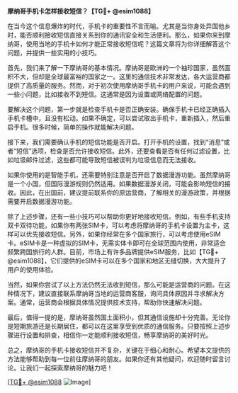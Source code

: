 **摩纳哥手机卡怎样接收短信？【TG💪+ @esim1088】**

在当今这个信息爆炸的时代，手机卡的重要性不言而喻。尤其是当你身处异国他乡时，能否顺利接收短信直接关系到你的通讯安全和生活便利。那么，如果你来到摩纳哥，使用当地的手机卡如何才能正常接收短信呢？这篇文章将为你详细解答这个问题，并提供一些实用的小技巧。

首先，我们来了解一下摩纳哥的基本情况。摩纳哥是欧洲的一个袖珍国家，虽然面积不大，但却是全球最富裕的国家之一。这里的通信技术非常发达，各大运营商都提供了高质量的服务。然而，对于初次使用摩纳哥手机卡的用户来说，可能会遇到一些小问题，比如接收不到短信。这通常是因为设置或网络配置的问题。

要解决这个问题，第一步就是检查手机卡是否正确安装。确保手机卡已经正确插入手机卡槽中，且没有松动。如果不确定，可以尝试取出手机卡，重新插入，然后重启手机。很多时候，简单的操作就能解决问题。

接下来，我们需要确认手机的短信功能是否开启。打开手机的设置，找到“消息”或者“短信”选项，检查是否允许接收短信。此外，还要查看是否有任何过滤设置，比如垃圾邮件过滤，这些都可能导致短信被误判为垃圾信息而无法接收。

如果你使用的是智能手机，还需要特别注意是否开启了数据漫游功能。虽然摩纳哥是一个小国，但国际漫游规则仍然适用。如果数据漫游关闭，可能会影响短信的接收。因此，在出国前，建议提前联系你的原运营商，了解相关的漫游政策，并根据需要开启数据漫游功能。

除了上述步骤，还有一些小技巧可以帮助你更好地接收短信。例如，有些手机支持双卡双待功能，如果你有两张SIM卡，可以考虑将摩纳哥的手机卡设置为主卡，这样可以优先接收短信。另外，如果你经常在多个国家旅行，可以考虑使用eSIM卡。eSIM卡是一种虚拟的SIM卡，无需实体卡即可在全球范围内使用，非常适合频繁跨国旅行的人群。目前，市场上有许多品牌提供eSIM服务，比如【TG💪+ @esim1088】，它们提供的eSIM卡可以在多个国家和地区无缝切换，大大提升了用户的使用体验。

当然，如果你尝试了以上方法仍然无法收到短信，那么可能是运营商的问题。在这种情况下，建议直接联系摩纳哥当地的运营商客服，询问具体原因并寻求解决方案。通常，运营商会根据具体情况提供技术支持，帮助你快速解决问题。

最后，值得一提的是，摩纳哥虽然国土面积小，但其通信设施却十分完善。无论你是短期旅游还是长期居住，都可以在这里享受到优质的通信服务。只要按照上述步骤进行设置和排查，相信你一定能顺利接收短信，畅享摩纳哥的美好时光。

总之，摩纳哥的手机卡接收短信并不复杂，关键在于细心和耐心。希望本文提供的方法能够帮助到每一位前往摩纳哥的朋友。如果你还有其他疑问，欢迎随时留言讨论。让我们一起探索摩纳哥的魅力吧！

[[TG💪+ @esim1088](https://t.me/s/esim1088) ![Image](https://i.postimg.cc/4NQfJmqS/Snipaste-2025-05-13-00-14-12.png)]